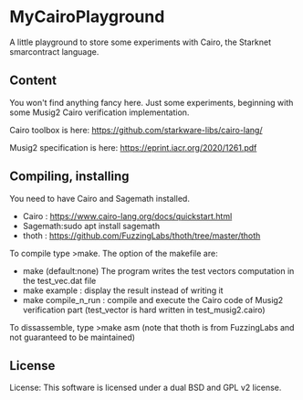 # MyCairoPlayground
A little playground to store some experiments with Cairo, the Starknet smarcontract language.


## Content
You won't find anything fancy here. Just some experiments, beginning with some Musig2 Cairo verification implementation.

Cairo toolbox is here:
https://github.com/starkware-libs/cairo-lang/

Musig2 specification is here:
https://eprint.iacr.org/2020/1261.pdf 


## Compiling, installing
You need to have Cairo and Sagemath installed.
- Cairo : https://www.cairo-lang.org/docs/quickstart.html
- Sagemath:sudo apt install sagemath
- thoth : https://github.com/FuzzingLabs/thoth/tree/master/thoth


To compile type >make. The option of the makefile are:
- make (default:none) The program writes the test vectors computation in the test_vec.dat file 
- make example : display the result instead of writing it
- make compile_n_run : compile and execute the Cairo code of Musig2 verification part (test_vector is hard written in test_musig2.cairo)




To dissassemble, type >make asm (note that thoth is from FuzzingLabs and not guaranteed to be maintained)


## License 
License: This software is licensed under a dual BSD and GPL v2 license.
